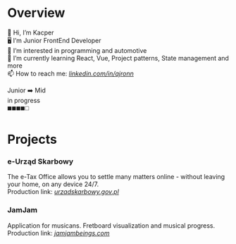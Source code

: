 # Overview

 👋 Hi, I’m Kacper  
 🖥️ I’m Junior FrontEnd Developer  
 👀 I’m interested in programming and automotive  
 🌱 I’m currently learning React, Vue, Project patterns, State management and more  
 📫 How to reach me: *[linkedin.com/in/ajronn](https://www.linkedin.com/in/ajronn)*
 
 Junior ➡️ Mid  
 in progress  
 ◼️◼️◼️◼️◻️
# Projects

### e-Urząd Skarbowy
The e-Tax Office allows you to settle many matters online - without leaving your home, on any device 24/7.  
Production link: *[urzadskarbowy.gov.pl](https://www.urzadskarbowy.gov.pl)*

### JamJam
Application for musicans. Fretboard visualization and musical progress.  
Production link: *[jamjambeings.com](https://www.jamjambeings.com)*


<!---
ajronn/ajronn is a ✨ special ✨ repository because its `README.md` (this file) appears on your GitHub profile.
You can click the Preview link to take a look at your changes.
--->
